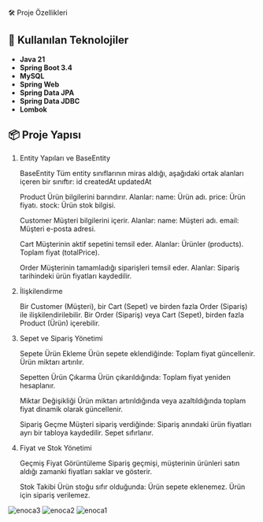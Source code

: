 🛠️ Proje Özellikleri

## 🚀 Kullanılan Teknolojiler

- **Java 21**
- **Spring Boot 3.4**
- **MySQL**
- **Spring Web**
- **Spring Data JPA**
- **Spring Data JDBC**
- **Lombok**

## 📦 Proje Yapısı

1. Entity Yapıları ve BaseEntity

    BaseEntity
    Tüm entity sınıflarının miras aldığı, aşağıdaki ortak alanları içeren bir sınıftır:
        id
        createdAt
        updatedAt

    Product
    Ürün bilgilerini barındırır.
    Alanlar:
        name: Ürün adı.
        price: Ürün fiyatı.
        stock: Ürün stok bilgisi.

    Customer
    Müşteri bilgilerini içerir.
    Alanlar:
        name: Müşteri adı.
        email: Müşteri e-posta adresi.

    Cart
    Müşterinin aktif sepetini temsil eder.
    Alanlar:
        Ürünler (products).
        Toplam fiyat (totalPrice).

    Order
    Müşterinin tamamladığı siparişleri temsil eder.
    Alanlar:
        Sipariş tarihindeki ürün fiyatları kaydedilir.

2. İlişkilendirme

    Bir Customer (Müşteri), bir Cart (Sepet) ve birden fazla Order (Sipariş) ile ilişkilendirilebilir.
    Bir Order (Sipariş) veya Cart (Sepet), birden fazla Product (Ürün) içerebilir.

3. Sepet ve Sipariş Yönetimi

    Sepete Ürün Ekleme
    Ürün sepete eklendiğinde:
        Toplam fiyat güncellenir.
        Ürün miktarı artırılır.

    Sepetten Ürün Çıkarma
    Ürün çıkarıldığında:
        Toplam fiyat yeniden hesaplanır.

    Miktar Değişikliği
    Ürün miktarı artırıldığında veya azaltıldığında toplam fiyat dinamik olarak güncellenir.

    Sipariş Geçme
    Müşteri sipariş verdiğinde:
        Sipariş anındaki ürün fiyatları ayrı bir tabloya kaydedilir.
        Sepet sıfırlanır.

4. Fiyat ve Stok Yönetimi

    Geçmiş Fiyat Görüntüleme
    Sipariş geçmişi, müşterinin ürünleri satın aldığı zamanki fiyatları saklar ve gösterir.

    Stok Takibi
        Ürün stoğu sıfır olduğunda:
            Ürün sepete eklenemez.
            Ürün için sipariş verilemez.

![enoca3](https://github.com/user-attachments/assets/c508f05a-73a9-4c33-828a-57a06240e345)
![enoca2](https://github.com/user-attachments/assets/444957af-1caa-4927-94c6-71887455180b)
![enoca1](https://github.com/user-attachments/assets/ca04e4b9-91ce-4fff-97b6-7e48c94abd0e)

